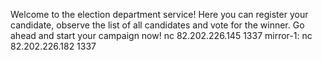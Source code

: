 Welcome to the election department service! Here you can register your candidate, observe the list of all candidates and vote for the winner. Go ahead and start your campaign now!
nc 82.202.226.145 1337
mirror-1: nc 82.202.226.182 1337
